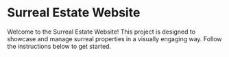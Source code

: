 # Surreal Estate Website

Welcome to the Surreal Estate Website! This project is designed to showcase and manage surreal properties in a visually engaging way. Follow the instructions below to get started.